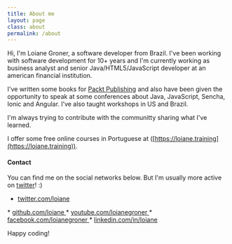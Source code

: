 ```yaml
---
title: About me
layout: page
class: about
permalink: /about
---
```


Hi, I'm Loiane Groner, a software developer from Brazil. I've been working with software development for 10+ years and I'm currently working as business analyst and senior Java/HTML5/JavaScript developer at an american financial institution.

I've written some books for [Packt Publishing](//www.packtpub.com/books/info/authors/loiane-groner) and also have been given the opportunity to speak at some conferences about Java, JavaScript, Sencha, Ionic and Angular. I’ve also taught workshops in US and Brazil.

I'm always trying to contribute with the communitty sharing what I've learned. 

I offer some free online courses in Portuguese at ([https://loiane.training](https://loiane.training)).

#### Contact

You can find me on the social networks below. But I'm usually more active on <a href="http://twitter.com/loiane" target="_blank">twitter</a>! :)

* <a href="http://twitter.com/loiane" target="_blank" alt="Loiane Groner on Twitter">
  <i class="mdi mdi-twitter mdi-24px"></i>
  twitter.com/loiane
</a>
* <a href="http://github.com/loiane" target="_blank" alt="Loiane Groner on GitHub">
  <i class="mdi mdi-github-circle mdi-24px"></i>
  github.com/loiane
</a>
* <a href="http://youtube.com/loianegroner" target="_blank" alt="Loiane Groner on YouTube">
  <i class="mdi mdi-youtube-play mdi-24px"></i>
  youtube.com/loianegroner
</a>
* <a href="http://facebook.com/loianegroner" target="_blank" alt="Loiane Groner on Facebook">
  <i class="mdi mdi-facebook-box mdi-24px"></i>
  facebook.com/loianegroner
</a>
* <a href="http://www.linkedin.com/in/loiane" target="_blank" alt="Loiane Groner on Linkedin">
  <i class="mdi mdi-linkedin-box mdi-24px"></i>
  linkedin.com/in/loiane
</a>

Happy coding!
